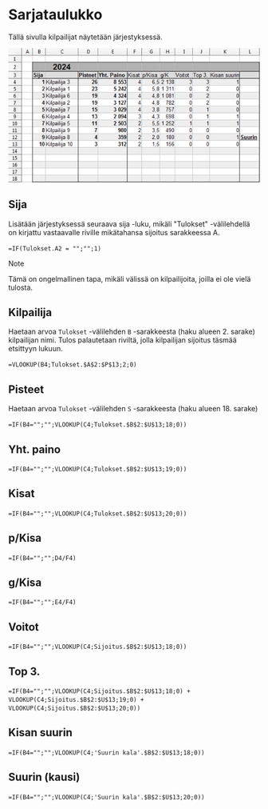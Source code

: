 # Sarjataulukko
Tällä sivulla kilpailijat näytetään järjestyksessä. 

![sarjataulukko](Cup_Sarjataulukko.png)

## Sija

Lisätään järjestyksessä seuraava sija -luku, mikäli "Tulokset" -välilehdellä on kirjattu vastaavalle riville mikätahansa sijoitus sarakkeessa A.

`=IF(Tulokset.A2 = "";"";1)`

> [!NOTE]
> Tämä on ongelmallinen tapa, mikäli välissä on kilpailijoita, joilla ei ole vielä tulosta.

## Kilpailija

Haetaan arvoa `Tulokset` -välilehden `B` -sarakkeesta (haku alueen 2. sarake) kilpailijan nimi. Tulos palautetaan riviltä, jolla kilpailijan sijoitus täsmää etsittyyn lukuun. 

`=VLOOKUP(B4;Tulokset.$A$2:$P$13;2;0)`

## Pisteet

Haetaan arvoa `Tulokset` -välilehden `S` -sarakkeesta (haku alueen 18. sarake)

`=IF(B4="";"";VLOOKUP(C4;Tulokset.$B$2:$U$13;18;0))`

## Yht. paino

`=IF(B4="";"";VLOOKUP(C4;Tulokset.$B$2:$U$13;19;0))`

## Kisat

`=IF(B4="";"";VLOOKUP(C4;Tulokset.$B$2:$U$13;20;0))`

## p/Kisa

`=IF(B4="";"";D4/F4)`

## g/Kisa

`=IF(B4="";"";E4/F4)`

## Voitot

`=IF(B4="";"";VLOOKUP(C4;Sijoitus.$B$2:$U$13;18;0))`

## Top 3.

`=IF(B4="";"";VLOOKUP(C4;Sijoitus.$B$2:$U$13;18;0) + VLOOKUP(C4;Sijoitus.$B$2:$U$13;19;0) + VLOOKUP(C4;Sijoitus.$B$2:$U$13;20;0))`

## Kisan suurin

`=IF(B4="";"";VLOOKUP(C4;'Suurin kala'.$B$2:$U$13;18;0))`

## Suurin (kausi)

`=IF(B4="";"";VLOOKUP(C4;'Suurin kala'.$B$2:$U$13;20;0))`
